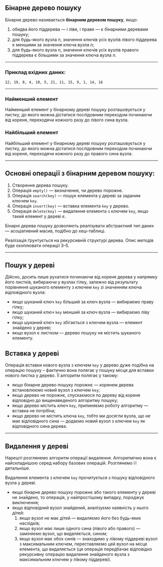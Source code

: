 ## Бінарне дерево пошуку

Бінарне дерево називається **бінарним деревом пошуку**, якщо:
1) обидва його піддерева — і ліве, і праве — є бінарними деревами пошуку;
2) для будь-якого вузла *n*, значення ключів усіх вузлів лівого піддерева є меншими за значення ключа вузла *n*;
3) для будь-якого вузла *n*, значення ключів усіх вузлів правого піддерева є більшими за значення ключа вузла *n*.

---

### Приклад вхідних даних:
```
12, 19, 8, 4, 10, 5, 21, 11, 15, 9, 1, 14, 16
```

---

### Найменший елемент
Найменший елемент у бінарному дереві пошуку розташовується у листку, до якого можна дістатися послідовним переходом починаючи від кореня, переходячи кожного разу до лівого сина вузла.

### Найбільший елемент
Найбільший елемент у бінарному дереві пошуку розташовується у листку, до якого можна дістатися послідовним переходом починаючи від кореня, переходячи кожного разу до правого сина вузла.

---

## Основні операції з бінарним деревом пошуку:
1. Створення дерева пошуку.
2. Операція `empty()` — визначення, чи дерево порожнє.
3. Операція `search(key)` — пошук елемента у дереві за заданим ключем `key`.
4. Операція `insert(key)` — вставка елемента `key` у дерево.
5. Операція `delete(key)` — видалення елемента з ключем `key`, якщо такий елемент у дереві є.

Бінарні дерева пошуку дозволяють реалізувати абстрактний тип даних — асоціативний масив, подібно до хеш-таблиці.

Реалізація ґрунтується на рекурсивній структурі дерева. Опис методів буде охоплювати операції 3–5.

---

## Пошук у дереві

Дійсно, досить лише рухатися починаючи від кореня дерева у напрямку його листків, вибираючи у вузлах гілку, залежно від результату порівняння шуканого елементу з ключем `key` зі значенням ключа відповідного вузла:

- якщо шуканий ключ `key` більший за ключ вузла — вибираємо праву гілку;
- якщо шуканий ключ `key` менший за ключ вузла — вибираємо ліву гілку;
- якщо шуканий ключ `key` збігається з ключем вузла — елемент знайдено у дереві;
- якщо вузол є листком — дерево пошуку не містить шуканого елементу.
## Вставка у дереві

Операція вставки нового вузла з ключем `key` у дерево дуже подібна на операцію пошуку – фактично вона полягає у пошуку місця для вставки нового листка у дерево. Її алгоритм полягає у такому:
- якщо бінарне дерево пошуку порожнє — коренем дерева встановлюємо новий вузол з ключем `key`;
- якщо дерево не порожнє, спускаємося по дереву від кореня відповідно до вищенаведеного алгоритму пошуку;
- якщо дерево містить ключ `key`, припиняємо роботу алгоритму — вставка не потрібна;
- якщо дерево не містить ключа `key`, тобто ми досягли вузла, що не має відповідного сина — додаємо новий вузол з ключем `key` як відповідного сина дерева.

---

## Видалення у дереві

Нарешті розглянемо алгоритм операції видалення. Алгоритмічно вона є найскладнішою серед набору базових операцій. Розглянемо її детальніше.

Видалення елемента з ключем `key` прочитується з пошуку відповідного вузла у дереві.

- якщо бінарне дерево пошуку порожнє або такого елементу у дереві не знайдено, то операція, у найпростішому випадку, породжує виключення;
- якщо відповідний вузол знайдений, аналізуємо наявність у нього дітей:
  1. якщо вузол не має дітей — видаляємо його без будь-яких наслідків;
  2. якщо вузол має лише одного сина (лівого або правого) — заміняємо вузол, що видаляється, сином;
  3. якщо вузол має обох синів — знаходимо у лівому піддереві вузол з максимальним ключем, переставляємо цей вузол на місце елемента, що видаляється (ця операція передбачає відповідно рекурсивну операцію видалення знайденого вузла з максимальним ключем у лівому піддереві).

